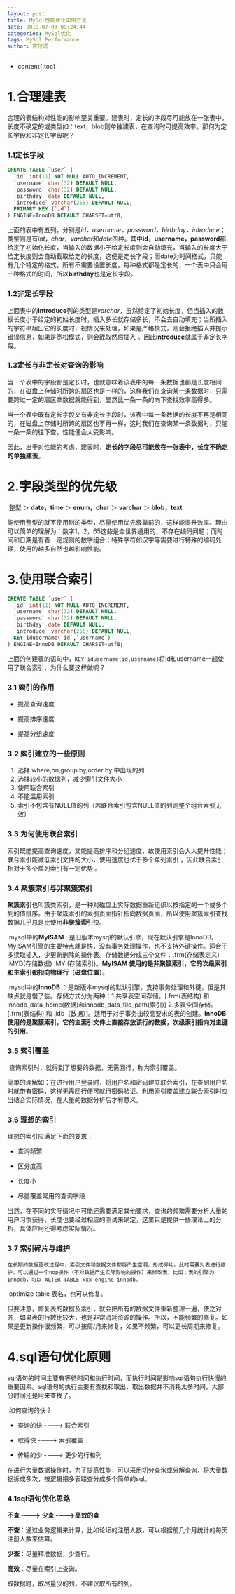 ```yaml
---
layout: post
title: MySql性能优化实用方法
date: 2018-07-03 09:24:44
categories: MySql优化
tags: MySql Performance
author: 密拉诺
---
```


* content{:toc}

# 1.合理建表

​	合理的表结构对性能的影响至关重要。建表时，定长的字段尽可能放在一张表中，长度不确定的或类型如：text，blob则单独建表，在查询时可提高效率。那何为定长字段和非定长字段呢？

### 1.1定长字段

```sql
CREATE TABLE `user` (
  `id` int(11) NOT NULL AUTO_INCREMENT,
  `username` char(32) DEFAULT NULL,
  `password` char(32) DEFAULT NULL,
  `birthday` date DEFAULT NULL,
  `introduce` varchar(255) DEFAULT NULL,
  PRIMARY KEY (`id`)
) ENGINE=InnoDB DEFAULT CHARSET=utf8;
```

​	上面的表中有五列，分别是*id，username，password，birthday，introduce*；类型则是有*int*，*char*，*varchar*和*date*四种。其中**id，username，password**都给定了初始化长度，当输入的数据小于给定长度则会自动填充，当输入的长度大于给定长度则会自动截取给定的长度，这便是定长字段；而date为时间格式，只能有几个特定的格式，所有不需要设置长度，每种格式都是定长的，一个表中只会用一种格式的时间，所以**birthday**也是定长字段。

### 1.2非定长字段

​	上面表中的**introduce**列的类型是*varchar*，虽然给定了初始长度，但当插入的数据长度小于给定的初始长度时，插入多长就存储多长，不会去自动填充；当所插入的字符串超出它的长度时，视情况来处理，如果是严格模式，则会拒绝插入并提示错误信息，如果是宽松模式，则会截取然后插入 。因此**introduce**就属于非定长字段。

### 1.3定长与非定长对查询的影响

​	当一个表中的字段都是定长时，也就意味着该表中的每一条数据也都是长度相同的，在磁盘上存储时所跨的扇区也是一样的，这样我们在查询某一条数据时，只需要跨过一定的扇区拿数据就能得到，显然比一条一条的向下查找效率高得多。

​	当一个表中既有定长字段又有非定长字段时，该表中每一条数据的长度不再是相同的，在磁盘上存储时所跨的扇区也不再一样，这时我们在查询某一条数据时，只能一条一条的往下查，性能便会大受影响。

​	因此，出于对性能的考虑，建表时，**定长的字段尽可能放在一张表中，长度不确定的单独建表**。



# 2.字段类型的优先级

​	整型    ＞    **date，time**    ＞    **enum，char**    ＞    **varchar**    ＞    **blob，text**

​	能使用整型的就不使用别的类型，尽量使用优先级靠前的，这样能提升效率。理由可以简单的理解为：数字1，2，65这些是全世界通用的，不存在编码问题；而时间和日期是有着一定规则的数字组合；特殊字符如汉字等需要进行特殊的编码处理，使用的越多自然也越影响性能。



# 3.使用联合索引

```sql
CREATE TABLE `user` (
  `id` int(11) NOT NULL AUTO_INCREMENT,
  `username` char(32) DEFAULT NULL,
  `password` char(32) DEFAULT NULL,
  `birthday` date DEFAULT NULL,
  `introduce` varchar(255) DEFAULT NULL,
  KEY idusername(`id`,`username`)
) ENGINE=InnoDB DEFAULT CHARSET=utf8;
```

​	上面的创建表的语句中，`KEY idusername(id,username)`将id和username一起使用了联合索引，为什么要这样做呢？

### 3.1 索引的作用

- 提高查询速度

 - 提高排序速度
 - 提高分组速度

### 3.2 索引建立的一些原则

1. 选择 where,on,group by,order by 中出现的列
2. 选择较小的数据列，减少索引文件大小 
3. 使用联合索引
4. 不能滥用索引
5. 索引不包含有NULL值的列（若联合索引包含NULL值的列则整个组合索引无效）

### 3.3 为何使用联合索引

​	索引既能提高查询速度，又能提高排序和分组速度，故使用索引会大大提升性能；联合索引能减低索引文件的大小，使用速度也优于多个单列索引 ，因此联合索引相对于多个单列索引有一定优势 。

### 3.4 聚簇索引与非聚簇索引

​       **聚簇索引**也叫簇类索引，是一种对磁盘上实际数据重新组织以按指定的一个或多个列的值排序。由于聚簇索引的索引页面指针指向数据页面，所以使用聚簇索引查找数据几乎总是比使用**非聚簇索引**快。

​	mysql中的**MyISAM**  : 是旧版本mysql的默认引擎，现在默认引擎是InnoDB。MyISAM引擎的主要特点就是快，没有事务处理操作，也不支持外键操作。适合于多读取插入，少更新删除的操作表。存储数据分成三个文件：.frm(存储表定义) .MYD(存储数据)  .MYI(存储索引)。**MyISAM  使用的是非聚簇索引，它的次级索引和主索引都指向物理行（磁盘位置）**。

​	mysql中的**InnoDB**  ：是新版本mysql的默认引擎，支持事务处理和外键，但是其缺点就是慢了些。存储方式分为两种：1.共享表空间存储。[.frm(表结构) 和 innodb_data_home(数据)和innodb_data_file_path(索引)]   2.多表空间存储。 [.frm(表结构) 和 .idb（数据）]。适用于对于事务由较高要求的表的创建。**InnoDB  使用的是聚簇索引，它的主索引文件上直接存放该行的数据，次级索引指向对主键的引用**。

### 3.5 索引覆盖

​	查询索引时，就得到了想要的数据，无需回行，称为索引覆盖。

​	简单的理解如：在进行用户登录时，将用户名和密码建立联合索引，在查到用户名时就带有密码，这样无需回行便可就行密码验证。利用索引覆盖建立联合索引时应当结合实际情况，在大量的数据分析后才有意义。

### 3.6 理想的索引

理想的索引应满足下面的要求：

 - 查询频繁

 - 区分度高

 - 长度小

 - 尽量覆盖常用的查询字段

  ​	当然，在不同的实际情况中可能还需要满足其他要求，查询的频繁需要分析大量的用户习惯获得，长度也要经过相应的测试来确定，这里只是提供一些理论上的分析，具体应用还得考虑实际情况。

### 3.7 索引碎片与维护

  	在长期的数据更改过程中，索引文件和数据文件都将产生空洞，形成碎片。此时需要对表进行维护。可以通过一个nop操作（不对数据产生实际影响的操作）来修改表，比如：表的引擎为Innodb，可以 ALTER TABLE xxx engine innodb。

​	optimize table 表名，也可以修复。

​	但要注意，修复表的数据及索引，就会把所有的数据文件重新整理一遍，使之对齐，如果表的行数比较大，也是非常消耗资源的操作。所以，不能频繁的修复。如果是更新操作很频繁，可以按周/月来修复，如果不频繁，可以更长周期来修复。

# 4.sql语句优化原则

​	sql语句的时间主要有等待时间和执行时间，而执行时间是影响sql语句执行快慢的重要因素。sql语句的执行主要有查找和取出，取出数据并不消耗太多时间，大部分时间还是用来查找了。

​	如何查询的快？

  - 查询的快 ----> 联合索引

  - 取得快     ----> 索引覆盖

  - 传输的少 ----> 更少的行和列​

在进行大量数据操作时，为了提高性能，可以采用切分查询或分解查询，将大量数据拆成多次，按逻辑把多表联查分成多个简单的sql。

### 4.1sql语句优化思路

**不查 ----> 少查 ---->高效的查**

**不查**：通过业务逻辑来计算，比如论坛的注册人数，可以根据前几个月统计的每天注册人数来估算。

**少查**：尽量精准数据，少查行。

**高效**：尽量在索引上查询。

取数据时，取尽量少的列，不建议取所有的列。

